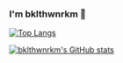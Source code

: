 ### I'm bklthwnrkm 👋

<!--
**bklthwnrkm/bklthwnrkm** is a ✨ _special_ ✨ repository because its `README.md` (this file) appears on your GitHub profile.

Here are some ideas to get you started:

- 🔭 I’m currently working on ...
- 🌱 I’m currently learning ...
- 👯 I’m looking to collaborate on ...
- 🤔 I’m looking for help with ...
- 💬 Ask me about ...
- 📫 How to reach me: ...
- 😄 Pronouns: ...
- ⚡ Fun fact: ...
-->

[![Top Langs](https://github-readme-stats.vercel.app/api/top-langs/?username=bklthwnrkm)](https://github.com/anuraghazra/github-readme-stats)

[![bklthwnrkm's GitHub stats](https://github-readme-stats.vercel.app/api?username=bklthwnrkm)](https://github.com/anuraghazra/github-readme-stats)

